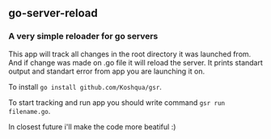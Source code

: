 ## go-server-reload ##
### A very simple reloader for go servers ###
This app will track all changes in the root directory it was launched from. 
And if change was made on .go file it will reload the server. 
It prints standart output and standart error from app you are launching it on.

To install `go install github.com/Koshqua/gsr`.


To start tracking and run app you should write command `gsr run filename.go`.

In closest future i'll make the code more beatiful :) 

